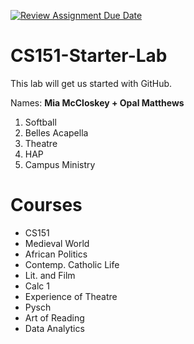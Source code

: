 [![Review Assignment Due Date](https://classroom.github.com/assets/deadline-readme-button-22041afd0340ce965d47ae6ef1cefeee28c7c493a6346c4f15d667ab976d596c.svg)](https://classroom.github.com/a/SaEpsRqx)
# CS151-Starter-Lab

This lab will get us started with GitHub.

Names: **Mia McCloskey + Opal Matthews**

1. Softball
2. Belles Acapella
3. Theatre
4. HAP
5. Campus Ministry

# Courses #
- CS151
- Medieval World
- African Politics
- Contemp. Catholic Life
- Lit. and Film
- Calc 1
- Experience of Theatre
- Pysch
- Art of Reading
- Data Analytics
